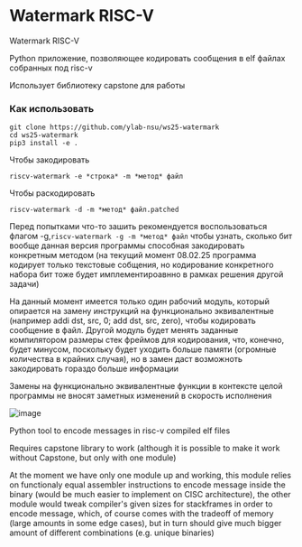 # Watermark RISC-V

Watermark RISC-V

Python приложение, позволяющее кодировать сообщения в elf файлах собранных под risc-v

Использует библиотеку capstone для работы

### Как использовать

```
git clone https://github.com/ylab-nsu/ws25-watermark
cd ws25-watermark
pip3 install -e .
```

Чтобы закодировать

```
riscv-watermark -e *строка* -m *метод* файл
```

Чтобы раскодировать

```
riscv-watermark -d -m *метод* файл.patched
```

Перед попытками что-то зашить рекомендуется воспользоваться флагом -g,``riscv-watermark -g -m *метод* файл`` чтобы узнать, сколько бит вообще данная версия программы способная закодировать конкретным методом (на текущий момент 08.02.25 программа кодирует только текстовые собщения, но кодирование конкретного набора бит тоже будет имплементироавнно в рамках решения другой задачи)

На данный момент имеется только один рабочий модуль, который опирается на замену инструкций на функционально эквивалентные (например addi dst, src, 0; add dst, src, zero), чтобы кодировать сообщение в файл. Другой модуль будет менять заданные компилятором размеры стек фреймов для кодирования, что, конечно, будет минусом, поскольку будет уходить больше памяти (огромные количества в крайних случая), но в замен даст возможноть закодировать гораздо больше информации

Замены на функционально эквивалентные функции в контексте целой программы не вносят заметных изменений в скорость исполнения

![image](https://i.imgur.com/QVnxOlj.png)

Python tool to encode messages in risc-v compiled elf files

Requires capstone library to work (although it is possible to make it work without Capstone, but only with one module)

At the moment we have only one module up and working, this module relies on functionaly equal assembler instructions to encode message inside the binary (would be much easier to implement on CISC architecture), the other module would tweak compiler's given sizes for stackframes in order to encode message, which, of course comes with the tradeoff of memory (large amounts in some edge cases), but in turn should give much bigger amount of different combinations (e.g. unique binaries)
